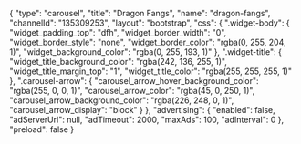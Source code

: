 {
    "type": "carousel",
    "title": "Dragon Fangs",
    "name": "dragon-fangs",
    "channelId": "135309253",
    "layout": "bootstrap",
    "css": {
        ".widget-body": {
            "widget_padding_top": "dfh",
            "widget_border_width": "0",
            "widget_border_style": "none",
            "widget_border_color": "rgba(0, 255, 204, 1)",
            "widget_background_color": "rgba(0, 255, 193, 1)"
        },
        ".widget-title": {
            "widget_title_background_color": "rgba(242, 136, 255, 1)",
            "widget_title_margin_top": "1",
            "widget_title_color": "rgba(255, 255, 255, 1)"
        },
        ".carousel-arrow": {
            "carousel_arrow_hover_background_color": "rgba(255, 0, 0, 1)",
            "carousel_arrow_color": "rgba(45, 0, 250, 1)",
            "carousel_arrow_background_color": "rgba(226, 248, 0, 1)",
            "carousel_arrow_display": "block"
        }
    },
    "advertising": {
        "enabled": false,
        "adServerUrl": null,
        "adTimeout": 2000,
        "maxAds": 100,
        "adInterval": 0
    },
    "preload": false
}
